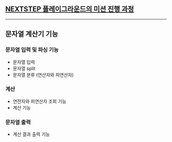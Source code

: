 ## [NEXTSTEP 플레이그라운드의 미션 진행 과정](https://github.com/next-step/nextstep-docs/blob/master/playground/README.md)

---
## 문자열 계산기 기능
### 문자열 입력 및 파싱 기능
- 문자열 입력
- 문자열 split
- 문자열 분류 (연산자와 피연산자)

### 계산
- 연잔자와 피연산자 조회 기능
- 계산 기능

### 문자열 출력
- 계산 결과 출력 기능